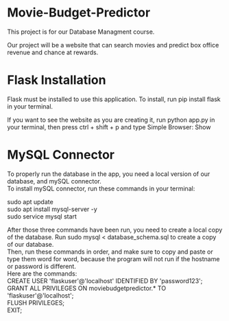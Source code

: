 # Movie-Budget-Predictor
This project is for our Database Managment course.

Our project will be a website that can search movies and predict box office revenue and chance at rewards.

# Flask Installation
Flask must be installed to use this application. To install, run pip install flask in your terminal.

If you want to see the website as you are creating it, run python app.py in your terminal, then press ctrl + shift + p and type Simple Browser: Show

# MySQL Connector
To properly run the database in the app, you need a local version of our database, and mySQL connector.  
To install mySQL connector, run these commands in your terminal:

sudo apt update  
sudo apt install mysql-server -y  
sudo service mysql start  

After those three commands have been run, you need to create a local copy of the database.
Run sudo mysql < database_schema.sql to create a copy of our database.  
Then, run these commands in order, and make sure to copy and paste or type them word for word, because the program will not run if the hostname or password is different.  
Here are the commands:  
CREATE USER 'flaskuser'@'localhost' IDENTIFIED BY 'password123';  
GRANT ALL PRIVILEGES ON moviebudgetpredictor.* TO 'flaskuser'@'localhost';  
FLUSH PRIVILEGES;  
EXIT;  